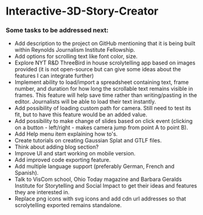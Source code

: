 # Interactive-3D-Story-Creator

### Some tasks to be addressed next:
- Add description to the project on GitHub mentioning that it is being built within Reynolds Journalism Institute Fellowship.
- Add options for scrolling text like font color, size.
- Explore NYT R&D ThreeBird in house scrolytelling app based on images provided (it is not open-source but can give some ideas about the features I can integrate further) 
- Implement ability to load/import a spreadsheet containing text, frame number, and duration for how long the scrollable text remains visible in frames. This feature will help save time rather than writing/pasting in the editor. Journalists will be able to load their text instantly.
- Add possibility of loading custom path for camera. Still need to test its fit, but to have this feature would be an added value.
- Add possibility to make change of slides based on click event (clicking on a button - left/right - makes camera jump from point A to point B).
- Add Help menu item explaining how to's. 
- Create tutorials on creating Gaussian Splat and GTLF files.
- Think about adding blog section?
- Improve UI and start working on mobile version.
- Add improved code exporting feature.
- Add multiple language support (preferably German, French and Spanish).
- Talk to VisCom school, Ohio Today magazine and Barbara Geralds Institute for Storytelling and Social Impact to get their ideas and features they are interested in.  
- Replace png icons with svg icons and add cdn url addresses so that scrolytelling exported remains standalone. 
  
